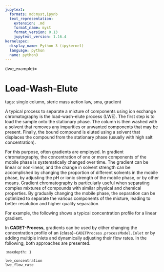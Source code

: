 ```yaml
---
jupytext:
  formats: md:myst,ipynb
  text_representation:
    extension: .md
    format_name: myst
    format_version: 0.13
    jupytext_version: 1.16.4
kernelspec:
  display_name: Python 3 (ipykernel)
  language: python
  name: python3
---
```


(lwe_example)=
# Load-Wash-Elute
tags: single column, steric mass action law, sma, gradient

A typical process to separate a mixture of components using ion exchange chromatography is the load-wash-elute process (LWE).
The first step is to load the sample onto the stationary phase.
The column is then washed with a solvent that removes any impurities or unwanted components that may be present.
Finally, the bound compound is eluted using a solvent that displaces the compound from the stationary phase (usually with high salt concentration).

For this purpose, often gradients are employed.
In gradient chromatography, the concentration of one or more components of the mobile phase is systematically changed over time.
The gradient can be linear or non-linear, and the change in solvent strength can be accomplished by changing the proportion of different solvents in the mobile phase, by adjusting the pH or ionic strength of the mobile phase, or by other means.
Gradient chromatography is particularly useful when separating complex mixtures of compounds with similar physical and chemical properties.
By gradually changing the mobile phase, the separation can be optimized to separate the various components of the mixture, leading to better resolution and higher quality separation.

For example, the following shows a typical concentration profile for a linear gradient.


In **CADET-Process**, gradients can be used by either changing the concentration profile of an {class}`~CADETProcess.processModel.Inlet` or by adding multiple inlets and dynamically adjusting their flow rates.
In the following, both approaches are presented.


```{toctree}
:maxdepth: 1

lwe_concentration
lwe_flow_rate
```
